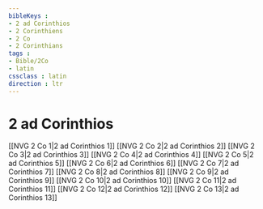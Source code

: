 ```yaml
---
bibleKeys : 
- 2 ad Corinthios
- 2 Corinthiens
- 2 Co
- 2 Corinthians
tags : 
- Bible/2Co
- latin
cssclass : latin
direction : ltr
---
```


# 2 ad Corinthios

[[NVG 2 Co 1|2 ad Corinthios 1]]
[[NVG 2 Co 2|2 ad Corinthios 2]]
[[NVG 2 Co 3|2 ad Corinthios 3]]
[[NVG 2 Co 4|2 ad Corinthios 4]]
[[NVG 2 Co 5|2 ad Corinthios 5]]
[[NVG 2 Co 6|2 ad Corinthios 6]]
[[NVG 2 Co 7|2 ad Corinthios 7]]
[[NVG 2 Co 8|2 ad Corinthios 8]]
[[NVG 2 Co 9|2 ad Corinthios 9]]
[[NVG 2 Co 10|2 ad Corinthios 10]]
[[NVG 2 Co 11|2 ad Corinthios 11]]
[[NVG 2 Co 12|2 ad Corinthios 12]]
[[NVG 2 Co 13|2 ad Corinthios 13]]
